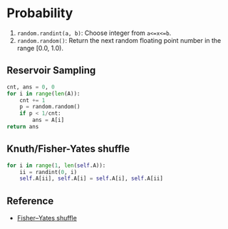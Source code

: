 # Probability

1. `random.randint(a, b)`: Choose integer from `a<=x<=b`.
2. `random.random()`: Return the next random floating point number in the range [0.0, 1.0).

## Reservoir Sampling

``` py
cnt, ans = 0, 0
for i in range(len(A)):
    cnt += 1
    p = random.random()
    if p < 1/cnt:
        ans = A[i]
return ans
```

## Knuth/Fisher-Yates shuffle

``` py
for i in range(1, len(self.A)): 
    ii = randint(0, i)
    self.A[ii], self.A[i] = self.A[i], self.A[ii]
```

## Reference

- [Fisher–Yates shuffle](https://en.wikipedia.org/wiki/Fisher%E2%80%93Yates_shuffle)

